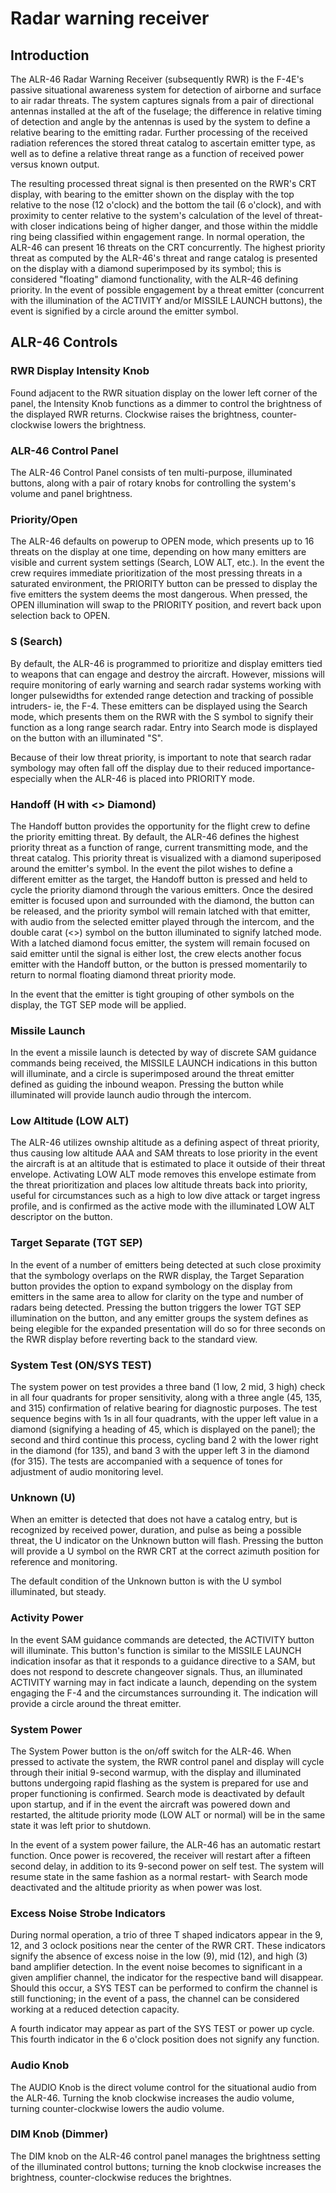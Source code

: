 # Radar warning receiver

## Introduction

The ALR-46 Radar Warning Receiver (subsequently RWR) is the F-4E's passive situational awareness
system for detection of airborne and surface to air radar threats. The system captures signals from
a pair of directional antennas installed at the aft of the fuselage; the difference in relative
timing of detection and angle by the antennas is used by the system to define a relative bearing to
the emitting radar. Further processing of the received radiation references the stored threat
catalog to ascertain emitter type, as well as to define a relative threat range as a function of
received power versus known output.

The resulting processed threat signal is then presented on the RWR's CRT display, with bearing to
the emitter shown on the display with the top relative to the nose (12 o'clock) and the bottom the
tail (6 o'clock), and with proximity to center relative to the system's calculation of the level of
threat- with closer indications being of higher danger, and those within the middle ring being
classified within engagement range. In normal operation, the ALR-46 can present 16 threats on the
CRT concurrently. The highest priority threat as computed by the ALR-46's threat and range catalog
is presented on the display with a diamond superimposed by its symbol; this is considered "floating"
diamond functionality, with the ALR-46 defining priority. In the event of possible engagement by a
threat emitter (concurrent with the illumination of the ACTIVITY and/or MISSILE LAUNCH buttons), the
event is signified by a circle around the emitter symbol.

## ALR-46 Controls

### RWR Display Intensity Knob

Found adjacent to the RWR situation display on the lower left corner of the panel, the Intensity
Knob functions as a dimmer to control the brightness of the displayed RWR returns. Clockwise raises
the brightness, counter-clockwise lowers the brightness.

### ALR-46 Control Panel

The ALR-46 Control Panel consists of ten multi-purpose, illuminated buttons, along with a pair of
rotary knobs for controlling the system's volume and panel brightness.

### Priority/Open

The ALR-46 defaults on powerup to OPEN mode, which presents up to 16 threats on the display at one
time, depending on how many emitters are visible and current system settings (Search, LOW ALT,
etc.). In the event the crew requires immediate prioritization of the most pressing threats in a
saturated environment, the PRIORITY button can be pressed to display the five emitters the system
deems the most dangerous. When pressed, the OPEN illumination will swap to the PRIORITY position,
and revert back upon selection back to OPEN.

### S (Search)

By default, the ALR-46 is programmed to prioritize and display emitters tied to weapons that can
engage and destroy the aircraft. However, missions will require monitoring of early warning and
search radar systems working with longer pulsewidths for extended range detection and tracking of
possible intruders- ie, the F-4. These emitters can be displayed using the Search mode, which
presents them on the RWR with the S symbol to signify their function as a long range search radar.
Entry into Search mode is displayed on the button with an illuminated "S".

Because of their low threat priority, is important to note that search radar symbology may often
fall off the display due to their reduced importance- especially when the ALR-46 is placed into
PRIORITY mode.

### Handoff (H with <> Diamond)

The Handoff button provides the opportunity for the flight crew to define the priority emitting
threat. By default, the ALR-46 defines the highest priority threat as a function of range, current
transmitting mode, and the threat catalog. This priority threat is visualized with a diamond
superiposed around the emitter's symbol. In the event the pilot wishes to define a different emitter
as the target, the Handoff button is pressed and held to cycle the priority diamond through the
various emitters. Once the desired emitter is focused upon and surrounded with the diamond, the
button can be released, and the priority symbol will remain latched with that emitter, with audio
from the selected emitter played through the intercom, and the double carat (<>) symbol on the
button illuminated to signify latched mode. With a latched diamond focus emitter, the system will
remain focused on said emitter until the signal is either lost, the crew elects another focus
emitter with the Handoff button, or the button is pressed momentarily to return to normal floating
diamond threat priority mode.

In the event that the emitter is tight grouping of other symbols on the display, the TGT SEP mode
will be applied.

### Missile Launch

In the event a missile launch is detected by way of discrete SAM guidance commands being received,
the MISSILE LAUNCH indications in this button will illuminate, and a circle is superimposed around
the threat emitter defined as guiding the inbound weapon. Pressing the button while illuminated will
provide launch audio through the intercom.

### Low Altitude (LOW ALT)

The ALR-46 utilizes ownship altitude as a defining aspect of threat priority, thus causing low
altitude AAA and SAM threats to lose priority in the event the aircraft is at an altitude that is
estimated to place it outside of their threat envelope. Activating LOW ALT mode removes this
envelope estimate from the threat prioritization and places low altitude threats back into priority,
useful for circumstances such as a high to low dive attack or target ingress profile, and is
confirmed as the active mode with the illuminated LOW ALT descriptor on the button.

### Target Separate (TGT SEP)

In the event of a number of emitters being detected at such close proximity that the symbology
overlaps on the RWR display, the Target Separation button provides the option to expand symbology on
the display from emitters in the same area to allow for clarity on the type and number of radars
being detected. Pressing the button triggers the lower TGT SEP illumination on the button, and any
emitter groups the system defines as being elegible for the expanded presentation will do so for
three seconds on the RWR display before reverting back to the standard view.

### System Test (ON/SYS TEST)

The system power on test provides a three band (1 low, 2 mid, 3 high) check in all four quadrants
for proper sensitivity, along with a three angle (45, 135, and 315) confirmation of relative bearing
for diagnostic purposes. The test sequence begins with 1s in all four quadrants, with the upper left
value in a diamond (signifying a heading of 45, which is displayed on the panel); the second and
third continue this process, cycling band 2 with the lower right in the diamond (for 135), and band
3 with the upper left 3 in the diamond (for 315). The tests are accompanied with a sequence of tones
for adjustment of audio monitoring level.

### Unknown (U)

When an emitter is detected that does not have a catalog entry, but is recognized by received power,
duration, and pulse as being a possible threat, the U indicator on the Unknown button will flash.
Pressing the button will provide a U symbol on the RWR CRT at the correct azimuth position for
reference and monitoring.

The default condition of the Unknown button is with the U symbol illuminated, but steady.

### Activity Power

In the event SAM guidance commands are detected, the ACTIVITY button will illuminate. This button's
function is similar to the MISSILE LAUNCH indication insofar as that it responds to a guidance
directive to a SAM, but does not respond to descrete changeover signals. Thus, an illuminated
ACTIVITY warning may in fact indicate a launch, depending on the system engaging the F-4 and the
circumstances surrounding it. The indication will provide a circle around the threat emitter.

### System Power

The System Power button is the on/off switch for the ALR-46. When pressed to activate the system,
the RWR control panel and display will cycle through their initial 9-second warmup, with the display
and illuminated buttons undergoing rapid flashing as the system is prepared for use and proper
functioning is confirmed. Search mode is deactivated by default upon startup, and if in the event
the aircraft was powered down and restarted, the altitude priority mode (LOW ALT or normal) will be
in the same state it was left prior to shutdown.

In the event of a system power failure, the ALR-46 has an automatic restart function. Once power is
recovered, the receiver will restart after a fifteen second delay, in addition to its 9-second power
on self test. The system will resume state in the same fashion as a normal restart- with Search mode
deactivated and the altitude priority as when power was lost.

### Excess Noise Strobe Indicators

During normal operation, a trio of three T shaped indicators appear in the 9, 12, and 3 oclock
positions near the center of the RWR CRT. These indicators signify the absence of excess noise in
the low (9), mid (12), and high (3) band amplifier detection. In the event noise becomes to
significant in a given amplifier channel, the indicator for the respective band will disappear.
Should this occur, a SYS TEST can be performed to confirm the channel is still functioning; in the
event of a pass, the channel can be considered working at a reduced detection capacity.

A fourth indicator may appear as part of the SYS TEST or power up cycle. This fourth indicator in
the 6 o'clock position does not signify any function.

### Audio Knob

The AUDIO Knob is the direct volume control for the situational audio from the ALR-46. Turning the
knob clockwise increases the audio volume, turning counter-clockwise lowers the audio volume.

### DIM Knob (Dimmer)

The DIM knob on the ALR-46 control panel manages the brightness setting of the illuminated control
buttons; turning the knob clockwise increases the brightness, counter-clockwise reduces the
brightnes.
